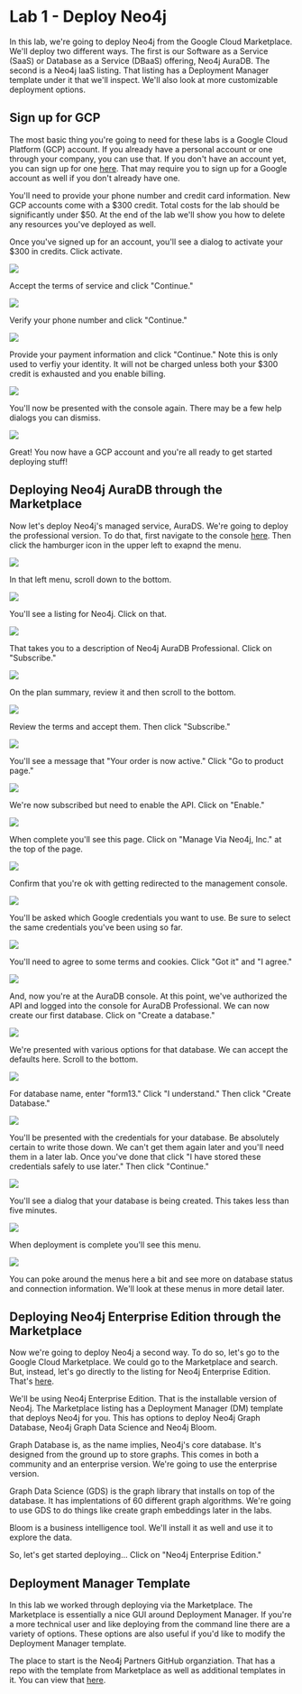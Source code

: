 # Lab 1 - Deploy Neo4j
In this lab, we're going to deploy Neo4j from the Google Cloud Marketplace.  We'll deploy two different ways.  The first is our Software as a Service (SaaS) or Database as a Service (DBaaS) offering, Neo4j AuraDB.  The second is a Neo4j IaaS listing.  That listing has a Deployment Manager template under it that we'll inspect.  We'll also look at more customizable deployment options.

## Sign up for GCP
The most basic thing you're going to need for these labs is a Google Cloud Platform (GCP) account.  If you already have a personal account or one through your company, you can use that.  If you don't have an account yet, you can sign up for one [here](https://console.cloud.google.com/).  That may require you to sign up for a Google account as well if you don't already have one.

You'll need to provide your phone number and credit card information.  New GCP accounts come with a $300 credit. Total costs for the lab should be significantly under $50. At the end of the lab we'll show you how to delete any resources you've deployed as well.

Once you've signed up for an account, you'll see a dialog to activate your $300 in credits.  Click activate.

![](images/01-newaccount.png)

Accept the terms of service and click "Continue."

![](images/02-newaccount.png)

Verify your phone number and click "Continue."

![](images/03-newaccount.png)

Provide your payment information and click "Continue."  Note this is only used to verfiy your identity.  It will not be charged unless both your $300 credit is exhausted and you enable billing.

![](images/04-newaccount.png)

You'll now be presented with the console again.  There may be a few help dialogs you can dismiss.

![](images/05-console.png)

Great!  You now have a GCP account and you're all ready to get started deploying stuff!

## Deploying Neo4j AuraDB through the Marketplace
Now let's deploy Neo4j's managed service, AuraDS.  We're going to deploy the professional version.  To do that, first navigate to the console [here](https://console.cloud.google.com/).  Then click the hamburger icon in the upper left to exapnd the menu.

![](images/06-console.png)

In that left menu, scroll down to the bottom.

![](images/07-console.png)

You'll see a listing for Neo4j.  Click on that.

![](images/08-console.png)

That takes you to a description of Neo4j AuraDB Professional.  Click on "Subscribe."

![](images/09-listing.png)

On the plan summary, review it and then scroll to the bottom.

![](images/10-plan.png)

Review the terms and accept them.  Then click "Subscribe."

![](images/11-plan.png)

You'll see a message that "Your order is now active."  Click "Go to product page."

![](images/12-plan.png)

We're now subscribed but need to enable the API.  Click on "Enable."

![](images/13-listing.png)

When complete you'll see this page.  Click on "Manage Via Neo4j, Inc." at the top of the page.

![](images/14-enabled.png)

Confirm that you're ok with getting redirected to the management console.

![](images/15-redirect.png)

You'll be asked which Google credentials you want to use.  Be sure to select the same credentials you've been using so far.

![](images/16-auth.png)

You'll need to agree to some terms and cookies.  Click "Got it" and "I agree."

![](images/17-terms.png)

And, now you're at the AuraDB console.  At this point, we've authorized the API and logged into the console for AuraDB Professional.  We can now create our first database.  Click on "Create a database."

![](images/18-terms.png)

We're presented with various options for that database.  We can accept the defaults here.  Scroll to the bottom.

![](images/19-create.png)

For database name, enter "form13."  Click "I understand."  Then click "Create Database."

![](images/20-create.png)

You'll be presented with the credentials for your database.  Be absolutely certain to write those down.  We can't get them again later and you'll need them in a later lab.  Once you've done that click "I have stored these credentials safely to use later." Then click "Continue."

![](images/21-creds.png)

You'll see a dialog that your database is being created.  This takes less than five minutes.

![](images/22-deploying.png)

When deployment is complete you'll see this menu.

![](images/23-deployed.png)

You can poke around the menus here a bit and see more on database status and connection information.  We'll look at these menus in more detail later.

## Deploying Neo4j Enterprise Edition through the Marketplace
Now we're going to deploy Neo4j a second way.  To do so, let's go to the Google Cloud Marketplace.  We could go to the Marketplace and search.  But, instead, let's go directly to the listing for Neo4j Enterprise Edition.  That's [here](todo).

We'll be using Neo4j Enterprise Edition.  That is the installable version of Neo4j.  The Marketplace listing has a Deployment Manager (DM) template that deploys Neo4j for you.  This has options to deploy Neo4j Graph Database, Neo4j Graph Data Science and Neo4j Bloom.

Graph Database is, as the name implies, Neo4j's core database.  It's designed from the ground up to store graphs.  This comes in both a community and an enterprise version.  We're going to use the enterprise version.

Graph Data Science (GDS) is the graph library that installs on top of the database.  It has implentations of 60 different graph algorithms.  We're going to use GDS to do things like create graph embeddings later in the labs.

Bloom is a business intelligence tool.  We'll install it as well and use it to explore the data.

So, let's get started deploying...  Click on "Neo4j Enterprise Edition."

## Deployment Manager Template
In this lab we worked through deploying via the Marketplace.  The Marketplace is essentially a nice GUI around Deployment Manager.  If you're a more technical user and like deploying from the command line there are a variety of options.  These options are also useful if you'd like to modify the Deployment Manager template.

The place to start is the Neo4j Partners GitHub organziation.  That has a repo with the template from Marketplace as well as additional templates in it.  You can view that [here](https://github.com/neo4j-partners/google-deployment-manager-neo4j).
